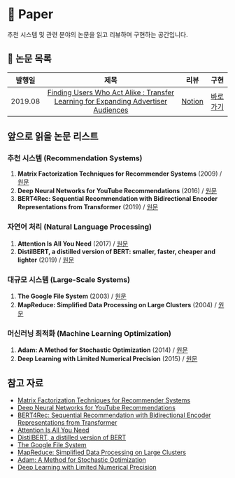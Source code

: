# 📗 Paper

추천 시스템 및 관련 분야의 논문을 읽고 리뷰하며 구현하는 공간입니다.

## 📖 논문 목록

| 발행일 | 제목 | 리뷰 | 구현 |
|:---:|:---:|:---:|:---:|
| 2019.08 | [Finding Users Who Act Alike : Transfer Learning for Expanding Advertiser Audiences](https://www.pinterestlabs.com/media/phkg2uau/transferlearning-kdd2019.pdf) | [Notion](https://roasted-rake-be8.notion.site/Finding-Users-Who-Act-Alike-Transfer-Learning-for-Expanding-Advertiser-Audiences-1dc818aea60f80c0a738e856a4b1dfb2) | [바로가기](./Finding%20Users%20Who%20Act%20Alike_Transfer%20Learning%20for%20Expanding%20Advertiser%20Audiences)|

## 앞으로 읽을 논문 리스트

### 추천 시스템 (Recommendation Systems)
1. **Matrix Factorization Techniques for Recommender Systems** (2009) / [원문](https://datajobs.com/data-science-repo/Recommender-Systems-[Netflix].pdf)
2. **Deep Neural Networks for YouTube Recommendations** (2016) / [원문](https://static.googleusercontent.com/media/research.google.com/ko//pubs/archive/45530.pdf)
3. **BERT4Rec: Sequential Recommendation with Bidirectional Encoder Representations from Transformer** (2019) / [원문](https://arxiv.org/pdf/1904.06690.pdf)

### 자연어 처리 (Natural Language Processing)
1. **Attention Is All You Need** (2017) / [원문](https://arxiv.org/pdf/1706.03762.pdf)
2. **DistilBERT, a distilled version of BERT: smaller, faster, cheaper and lighter** (2019) / [원문](https://arxiv.org/pdf/1910.01108.pdf)

### 대규모 시스템 (Large-Scale Systems)
1. **The Google File System** (2003) / [원문](https://static.googleusercontent.com/media/research.google.com/ko//archive/gfs-sosp2003.pdf)
2. **MapReduce: Simplified Data Processing on Large Clusters** (2004) / [원문](https://static.googleusercontent.com/media/research.google.com/ko//archive/mapreduce-osdi04.pdf)

### 머신러닝 최적화 (Machine Learning Optimization)
1. **Adam: A Method for Stochastic Optimization** (2014) / [원문](https://arxiv.org/pdf/1412.6980.pdf)
2. **Deep Learning with Limited Numerical Precision** (2015) / [원문](https://arxiv.org/pdf/1502.02551.pdf)

## 참고 자료

- [Matrix Factorization Techniques for Recommender Systems](https://datajobs.com/data-science-repo/Recommender-Systems-[Netflix].pdf)
- [Deep Neural Networks for YouTube Recommendations](https://static.googleusercontent.com/media/research.google.com/ko//pubs/archive/45530.pdf)
- [BERT4Rec: Sequential Recommendation with Bidirectional Encoder Representations from Transformer](https://arxiv.org/pdf/1904.06690.pdf)
- [Attention Is All You Need](https://arxiv.org/pdf/1706.03762.pdf)
- [DistilBERT, a distilled version of BERT](https://arxiv.org/pdf/1910.01108.pdf)
- [The Google File System](https://static.googleusercontent.com/media/research.google.com/ko//archive/gfs-sosp2003.pdf)
- [MapReduce: Simplified Data Processing on Large Clusters](https://static.googleusercontent.com/media/research.google.com/ko//archive/mapreduce-osdi04.pdf)
- [Adam: A Method for Stochastic Optimization](https://arxiv.org/pdf/1412.6980.pdf)
- [Deep Learning with Limited Numerical Precision](https://arxiv.org/pdf/1502.02551.pdf) 